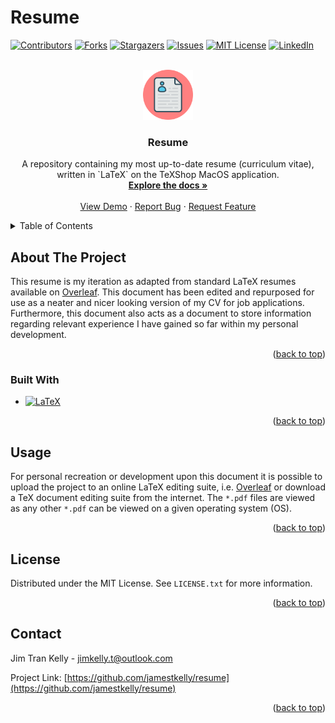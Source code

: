 # Resume

<a name="readme-top"></a>

[![Contributors][contributors-shield]][contributors-url]
[![Forks][forks-shield]][forks-url]
[![Stargazers][stars-shield]][stars-url]
[![Issues][issues-shield]][issues-url]
[![MIT License][license-shield]][license-url]
[![LinkedIn][linkedin-shield]][linkedin-url]

<!-- PROJECT LOGO -->
<br />
<div align="center">
  <a href="https://github.com/jamestkelly/resume">
    <img src="img/resume_icon.png" alt="Logo" width="80" height="80">
  </a>

<h3 align="center">Resume</h3>

  <p align="center">
    A repository containing my most up-to-date resume (curriculum vitae), written in `LaTeX` on the TeXShop MacOS application. 
    <br />
    <a href="https://github.com/jamestkelly/resume"><strong>Explore the docs »</strong></a>
    <br />
    <br />
    <a href="https://github.com/jamestkelly/resume">View Demo</a>
    ·
    <a href="https://github.com/jamestkelly/resume/issues">Report Bug</a>
    ·
    <a href="https://github.com/jamestkelly/resume/issues">Request Feature</a>
  </p>
</div>

<!-- TABLE OF CONTENTS -->
<details>
  <summary>Table of Contents</summary>
  <ol>
    <li>
      <a href="#about-the-project">About The Project</a>
      <ul>
        <li><a href="#built-with">Built With</a></li>
      </ul>
    </li>
    <li><a href="#usage">Usage</a></li>
    <li><a href="#license">License</a></li>
    <li><a href="#contact">Contact</a></li>
  </ol>
</details>

<!-- ABOUT THE PROJECT -->
## About The Project

This resume is my iteration as adapted from standard LaTeX resumes available on [Overleaf](www.overleaf.com). This document has been edited and repurposed for use as a neater and nicer looking version of my CV for job applications. Furthermore, this document also acts as a document to store information regarding relevant experience I have gained so far within my personal development.

<p align="right">(<a href="#readme-top">back to top</a>)</p>

### Built With

* [![LaTeX][Latex.tex]][LaTeX-url]

<p align="right">(<a href="#readme-top">back to top</a>)</p>

<!-- USAGE EXAMPLES -->
## Usage

For personal recreation or development upon this document it is possible to upload the project to an online LaTeX editing suite, i.e. [Overleaf](www.overleaf.com) or download a TeX document editing suite from the internet. The `*.pdf` files are viewed as any other `*.pdf` can be viewed on a given operating system (OS).

<p align="right">(<a href="#readme-top">back to top</a>)</p>

<!-- LICENSE -->
## License

Distributed under the MIT License. See `LICENSE.txt` for more information.

<p align="right">(<a href="#readme-top">back to top</a>)</p>

<!-- CONTACT -->
## Contact

Jim Tran Kelly - [jimkelly.t@outlook.com](mailto:jimkelly.t@outlook.com)

Project Link: [https://github.com/jamestkelly/resume](https://github.com/jamestkelly/resume)

<p align="right">(<a href="#readme-top">back to top</a>)</p>

<!-- MARKDOWN LINKS & IMAGES -->
<!-- https://www.markdownguide.org/basic-syntax/#reference-style-links -->
[contributors-shield]: https://img.shields.io/github/contributors/jamestkelly/resume.svg?style=for-the-badge
[contributors-url]: https://github.com/jamestkelly/resume/graphs/contributors
[forks-shield]: https://img.shields.io/github/forks/jamestkelly/resume.svg?style=for-the-badge
[forks-url]: https://github.com/jamestkelly/resume/network/members
[stars-shield]: https://img.shields.io/github/stars/jamestkelly/resume.svg?style=for-the-badge
[stars-url]: https://github.com/jamestkelly/resume/stargazers
[issues-shield]: https://img.shields.io/github/issues/jamestkelly/resume.svg?style=for-the-badge
[issues-url]: https://github.com/jamestkelly/resume/issues
[license-shield]: https://img.shields.io/github/license/jamestkelly/resume.svg?style=for-the-badge
[license-url]: https://github.com/jamestkelly/resume/blob/master/LICENSE.txt
[linkedin-shield]: https://img.shields.io/badge/-LinkedIn-black.svg?style=for-the-badge&logo=linkedin&colorB=555
[linkedin-url]: https://linkedin.com/in/jimkellyt/
[LaTeX.tex]: https://img.shields.io/badge/Made%20with-LaTeX-1f425f.svg
[LaTeX-url]: https://www.latex-project.org/
